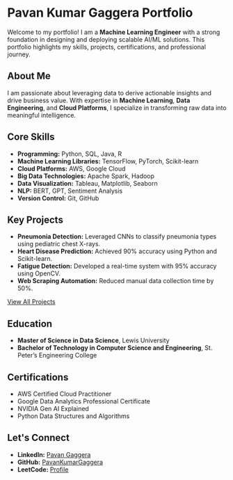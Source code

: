 # Pavan Kumar Gaggera Portfolio

Welcome to my portfolio! I am a **Machine Learning Engineer** with a strong foundation in designing and deploying scalable AI/ML solutions. This portfolio highlights my skills, projects, certifications, and professional journey.

## About Me
I am passionate about leveraging data to derive actionable insights and drive business value. With expertise in **Machine Learning**, **Data Engineering**, and **Cloud Platforms**, I specialize in transforming raw data into meaningful intelligence.

## Core Skills
- **Programming:** Python, SQL, Java, R
- **Machine Learning Libraries:** TensorFlow, PyTorch, Scikit-learn
- **Cloud Platforms:** AWS, Google Cloud
- **Big Data Technologies:** Apache Spark, Hadoop
- **Data Visualization:** Tableau, Matplotlib, Seaborn
- **NLP:** BERT, GPT, Sentiment Analysis
- **Version Control:** Git, GitHub

## Key Projects
- **Pneumonia Detection:** Leveraged CNNs to classify pneumonia types using pediatric chest X-rays.
- **Heart Disease Prediction:** Achieved 90% accuracy using Python and Scikit-learn.
- **Fatigue Detection:** Developed a real-time system with 95% accuracy using OpenCV.
- **Web Scraping Automation:** Reduced manual data collection time by 50%.

[View All Projects](https://github.com/PavanKumarGaggera)

## Education
- **Master of Science in Data Science**, Lewis University
- **Bachelor of Technology in Computer Science and Engineering**, St. Peter’s Engineering College

## Certifications
- AWS Certified Cloud Practitioner
- Google Data Analytics Professional Certificate
- NVIDIA Gen AI Explained
- Python Data Structures and Algorithms

## Let's Connect
- **LinkedIn:** [Pavan Gaggera](https://www.linkedin.com/in/pavan-gaggera/)
- **GitHub:** [PavanKumarGaggera](https://github.com/PavanKumarGaggera)
- **LeetCode:** [Profile](https://leetcode.com/u/PavanKumarGaggera/)
